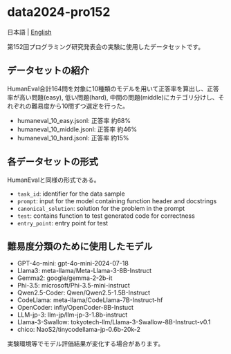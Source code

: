   # data2024-pro152
  日本語 | [English](readme_en.md)

第152回プログラミング研究発表会の実験に使用したデータセットです。
## データセットの紹介
HumanEval合計164問を対象に10種類のモデルを用いて正答率を算出し、正答率が高い問題(easy), 低い問題(hard), 中間の問題(middle)にカテゴリ分けし、それぞれの難易度から10問ずつ選定を行った。
- humaneval_10_easy.jsonl: 正答率 約68%
- humaneval_10_middle.jsonl: 正答率 約46%
- humaneval_10_hard.jsonl: 正答率 約15%
## 各データセットの形式
HumanEvalと同様の形式である。
- `task_id`: identifier for the data sample
- `prompt`: input for the model containing function header and docstrings
- `canonical_solution`: solution for the problem in the prompt
- `test`: contains function to test generated code for correctness
- `entry_point`: entry point for test
## 難易度分類のために使用したモデル
- GPT-4o-mini: gpt-4o-mini-2024-07-18
- Llama3: meta-llama/Meta-Llama-3-8B-Instruct
- Gemma2: google/gemma-2-2b-it
- Phi-3.5: microsoft/Phi-3.5-mini-instruct
- Qwen2.5-Coder: Qwen/Qwen2.5-1.5B-Instruct
- CodeLlama: meta-llama/CodeLlama-7B-Instruct-hf
- OpenCoder: infly/OpenCoder-8B-Instuct
- LLM-jp-3: llm-jp/llm-jp-3-1.8b-instruct
- Llama-3-Swallow: tokyotech-llm/Llama-3-Swallow-8B-Instruct-v0.1
- chico: NaoS2/tinycodellama-jp-0.6b-20k-2

実験環境等でモデル評価結果が変化する場合があります。

